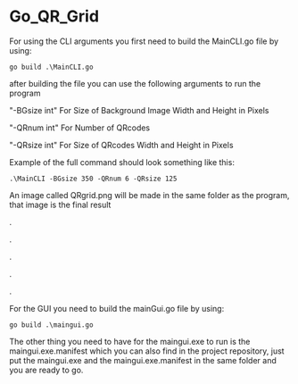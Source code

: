 # Go_QR_Grid
For using the CLI arguments you first need to build the MainCLI.go file by using:

    go build .\MainCLI.go

after building the file you can use the following arguments to run the program

   "-BGsize int" For Size of Background Image Width and Height in Pixels
   
  "-QRnum int" For Number of QRcodes
  
  "-QRsize int" For Size of QRcodes Width and Height in Pixels
 
 Example of the full command should look something like this:
 
    .\MainCLI -BGsize 350 -QRnum 6 -QRsize 125
    
 An image called QRgrid.png will be made in the same folder as the program, that image is the final result
    
.

.

.

.

.
   
 For the GUI you need to build the mainGui.go file by using:
   
    go build .\maingui.go
    
 The other thing you need to have for the maingui.exe to run is the maingui.exe.manifest which you can also find in the project repository, just put the maingui.exe and the maingui.exe.manifest in the same folder and you are ready to go.
